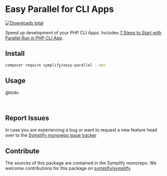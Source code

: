 # Easy Parallel for CLI Apps

[![Downloads total](https://img.shields.io/packagist/dt/symplify/easy-parallel.svg?style=flat-square)](https://packagist.org/packages/symplify/easy-parallel/stats)

Speed up development of your PHP CLI Apps. Includes [7 Steps to Start with Parallel Run in PHP CLI App](https://tomasvotruba.com/blog/7-steps-to-start-with-parallel-run-in-php-cli-app/).

## Install

```bash
composer require symplify/easy-parallel --dev
```

## Usage

@todo

<br>

## Report Issues

In case you are experiencing a bug or want to request a new feature head over to the [Symplify monorepo issue tracker](https://github.com/symplify/symplify/issues)

## Contribute

The sources of this package are contained in the Symplify monorepo. We welcome contributions for this package on [symplify/symplify](https://github.com/symplify/symplify).

